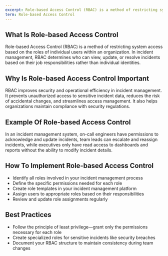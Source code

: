 ```yaml
---
excerpt: Role-based Access Control (RBAC) is a method of restricting system access based on the roles of individual users within an organization.
term: Role-based Access Control
---
```

## What Is Role-based Access Control

Role-based Access Control (RBAC) is a method of restricting system access based on the roles of individual users within an organization. In incident management, RBAC determines who can view, update, or resolve incidents based on their job responsibilities rather than individual identities.

## Why Is Role-based Access Control Important

RBAC improves security and operational efficiency in incident management. It prevents unauthorized access to sensitive incident data, reduces the risk of accidental changes, and streamlines access management. It also helps organizations maintain compliance with security regulations.

## Example Of Role-based Access Control

In an incident management system, on-call engineers have permissions to acknowledge and update incidents, team leads can escalate and reassign incidents, while executives only have read access to dashboards and reports without the ability to modify incident details.

## How To Implement Role-based Access Control

- Identify all roles involved in your incident management process
- Define the specific permissions needed for each role
- Create role templates in your incident management platform
- Assign users to appropriate roles based on their responsibilities
- Review and update role assignments regularly

## Best Practices

- Follow the principle of least privilege—grant only the permissions necessary for each role
- Create specialized roles for sensitive incidents like security breaches
- Document your RBAC structure to maintain consistency during team changes
